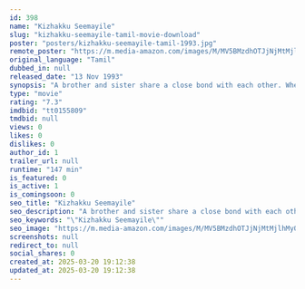 ```yaml
---
id: 398
name: "Kizhakku Seemayile"
slug: "kizhakku-seemayile-tamil-movie-download"
poster: "posters/kizhakku-seemayile-tamil-1993.jpg"
remote_poster: "https://m.media-amazon.com/images/M/MV5BMzdhOTJjNjMtMjlhMy00NjM1LWIyMjgtODk1MzcxMmY0NTUzXkEyXkFqcGdeQXVyMzU0NzkwMDg@._V1_SX300.jpg"
original_language: "Tamil"
dubbed_in: null
released_date: "13 Nov 1993"
synopsis: "A brother and sister share a close bond with each other. When the sister gets married, her husband dislikes the bond, due to which problems arise between the couple."
type: "movie"
rating: "7.3"
imdbid: "tt0155809"
tmdbid: null
views: 0
likes: 0
dislikes: 0
author_id: 1
trailer_url: null
runtime: "147 min"
is_featured: 0
is_active: 1
is_comingsoon: 0
seo_title: "Kizhakku Seemayile"
seo_description: "A brother and sister share a close bond with each other. When the sister gets married, her husband dislikes the bond, due to which problems arise between the couple."
seo_keywords: "\"Kizhakku Seemayile\""
seo_image: "https://m.media-amazon.com/images/M/MV5BMzdhOTJjNjMtMjlhMy00NjM1LWIyMjgtODk1MzcxMmY0NTUzXkEyXkFqcGdeQXVyMzU0NzkwMDg@._V1_SX300.jpg"
screenshots: null
redirect_to: null
social_shares: 0
created_at: 2025-03-20 19:12:38
updated_at: 2025-03-20 19:12:38
---
```


